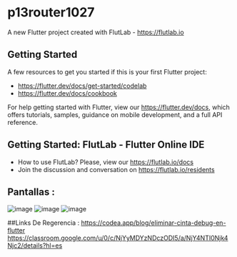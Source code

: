 # p13router1027

A new Flutter project created with FlutLab - https://flutlab.io

## Getting Started

A few resources to get you started if this is your first Flutter project:

- https://flutter.dev/docs/get-started/codelab
- https://flutter.dev/docs/cookbook

For help getting started with Flutter, view our
https://flutter.dev/docs, which offers tutorials,
samples, guidance on mobile development, and a full API reference.

## Getting Started: FlutLab - Flutter Online IDE

- How to use FlutLab? Please, view our https://flutlab.io/docs
- Join the discussion and conversation on https://flutlab.io/residents

## Pantallas :
![image](https://github.com/SanchezB128/RutaPag-Sanchez1027/assets/143743573/17839c14-0926-4a8d-bb2f-c38960fea1a3)
![image](https://github.com/SanchezB128/RutaPag-Sanchez1027/assets/143743573/ff18b4a0-2b4c-48e7-9106-59c549f0ffcb)
![image](https://github.com/SanchezB128/RutaPag-Sanchez1027/assets/143743573/14e61280-2247-448c-bf52-384365935b9d)


##Links De Regerencia :
https://codea.app/blog/eliminar-cinta-debug-en-flutter
https://classroom.google.com/u/0/c/NjYyMDYzNDczODI5/a/NjY4NTI0Njk4Njc2/details?hl=es
